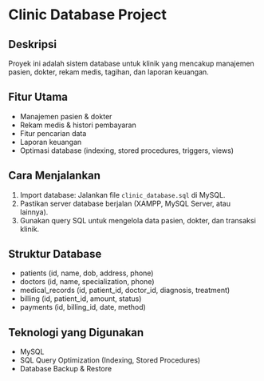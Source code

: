 # Clinic Database Project

## Deskripsi
Proyek ini adalah sistem database untuk klinik yang mencakup manajemen pasien, dokter, rekam medis, tagihan, dan laporan keuangan.

## Fitur Utama
- Manajemen pasien & dokter
- Rekam medis & histori pembayaran
- Fitur pencarian data
- Laporan keuangan
- Optimasi database (indexing, stored procedures, triggers, views)

## Cara Menjalankan
1. Import database: Jalankan file `clinic_database.sql` di MySQL.
2. Pastikan server database berjalan (XAMPP, MySQL Server, atau lainnya).
3. Gunakan query SQL untuk mengelola data pasien, dokter, dan transaksi klinik.

## Struktur Database
- patients (id, name, dob, address, phone)
- doctors (id, name, specialization, phone)
- medical_records (id, patient_id, doctor_id, diagnosis, treatment)
- billing (id, patient_id, amount, status)
- payments (id, billing_id, date, method)

## Teknologi yang Digunakan
- MySQL
- SQL Query Optimization (Indexing, Stored Procedures)
- Database Backup & Restore